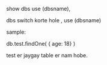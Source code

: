 show dbs 
use (dbsname), 

dbs switch korte hole , use (dbsname)


sample:

db.test.findOne(
  { age: 18}
)

test er jaygay table er nam hobe.
